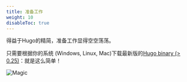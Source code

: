 ```yaml
---
title: 准备工作
weight: 10
disableToc: true
---
```


得益于Hugo的精简，准备工作显得空空荡荡。

只需要根据你的系统 (Windows, Linux, Mac)下载最新版的[Hugo binary (> 0.25)](https://gohugo.io/getting-started/installing/)：就是这么简单！

![Magic](/en/basics/requirements/images/magic.gif?classes=shadow)
